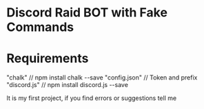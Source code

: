 # Discord Raid BOT with Fake Commands
# Requirements

"chalk" // npm install chalk --save
"config.json" // Token and prefix
"discord.js" // npm install discord.js --save

It is my first project, if you find errors or suggestions tell me
